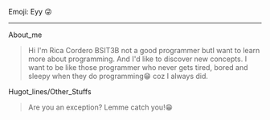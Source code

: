 Emoji: Eyy :stuck_out_tongue_winking_eye: 
***
About_me
> Hi I'm Rica Cordero  BSIT3B not a good programmer butI want to learn more about programming. 
          And I'd like to discover new concepts. I want to be like those programmer who never gets tired,
          bored and sleepy when they do programming😁 coz I always did.

Hugot_lines/Other_Stuffs   
> Are you an exception? Lemme catch you!😁
